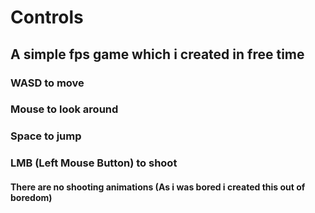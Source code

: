 # Controls
## A simple fps game which i created in free time

### WASD to move
### Mouse to look around
### Space to jump
### LMB (Left Mouse Button) to shoot

#### There are no shooting animations (As i was bored i created this out of boredom)
